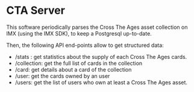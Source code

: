 # CTA Server

This software periodically parses the Cross The Ages asset collection on IMX (using the IMX SDK), to
keep a Postgresql up-to-date.

Then, the following API end-points allow to get structured data:

- /stats : get statistics about the supply of each Cross The Ages cards.
- /collection: get the full list of cards in the collection
- /card: get details about a card of the collection
- /user: get the cards owned by an user
- /users: get the list of users who own at least a Cross The Ages asset.
